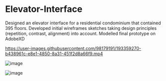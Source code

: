 # Elevator-Interface

Designed an elevator interface for a residential condominium that contained 395 floors. Developed initial wireframes sketches taking design principles (repetition, contrast, alignment) into account. Modelled final prototype on AdobeXD

https://user-images.githubusercontent.com/98179191/193359270-b438961c-e8e1-4850-8a31-451f2d8a66f9.mp4


![image](https://user-images.githubusercontent.com/98179191/193359544-0add61a5-611a-4a51-a7ae-1f01d8bcb734.png)


![image](https://user-images.githubusercontent.com/98179191/193359558-82c88e9c-fa04-46e1-80ff-03e94a4ae647.png)






